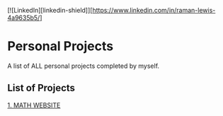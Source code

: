 <!-- PROJECT SHIELDS -->
[![LinkedIn][linkedin-shield]][https://www.linkedin.com/in/raman-lewis-4a9635b5/]


# Personal Projects
A list of ALL personal projects completed by myself.


## List of Projects
[1. MATH WEBSITE](https://github.com/Rivaldo1123/Personal_Projects/tree/main/1.%20Maths%20Website%20(HTML%20%26%20CSS))
